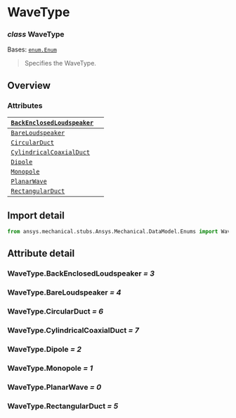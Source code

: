 # WaveType

### *class* WaveType

Bases: [`enum.Enum`](https://docs.python.org/3/library/enum.html#enum.Enum)

> Specifies the WaveType.

> <!-- !! processed by numpydoc !! -->

## Overview

### Attributes

| [`BackEnclosedLoudspeaker`](#WaveType.BackEnclosedLoudspeaker)   |    |
|------------------------------------------------------------------|----|
| [`BareLoudspeaker`](#WaveType.BareLoudspeaker)                   |    |
| [`CircularDuct`](#WaveType.CircularDuct)                         |    |
| [`CylindricalCoaxialDuct`](#WaveType.CylindricalCoaxialDuct)     |    |
| [`Dipole`](#WaveType.Dipole)                                     |    |
| [`Monopole`](#WaveType.Monopole)                                 |    |
| [`PlanarWave`](#WaveType.PlanarWave)                             |    |
| [`RectangularDuct`](#WaveType.RectangularDuct)                   |    |

## Import detail

```python
from ansys.mechanical.stubs.Ansys.Mechanical.DataModel.Enums import WaveType
```

## Attribute detail

### WaveType.BackEnclosedLoudspeaker *= 3*

### WaveType.BareLoudspeaker *= 4*

### WaveType.CircularDuct *= 6*

### WaveType.CylindricalCoaxialDuct *= 7*

### WaveType.Dipole *= 2*

### WaveType.Monopole *= 1*

### WaveType.PlanarWave *= 0*

### WaveType.RectangularDuct *= 5*

